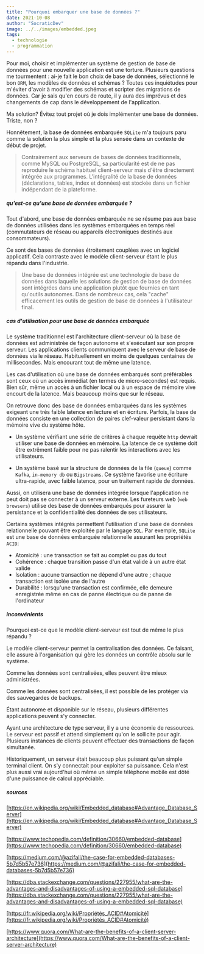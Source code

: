 ```yaml
---
title: "Pourquoi embarquer une base de données ?"
date: 2021-10-08
author: "SocraticDev"
image: ../../images/embedded.jpeg
tags:
  - technologie
  - programmation
---
```


Pour moi, choisir et implémenter un système de gestion de base de données pour une nouvelle application est une torture. Plusieurs questions me tourmentent : ai-je fait le bon choix de base de données, sélectionné le bon `ORM`, les modèles de données et schémas ? Toutes ces inquiétudes pour m'éviter d'avoir à modifier des schémas et scripter des migrations de données. Car je sais qu'en cours de route, il y aura des imprévus et des changements de cap dans le développement de l'application.

Ma solution?  Évitez tout projet où je dois implémenter une base de données. Triste, non ?

Honnêtement, la base de données embarquée `SQLite` m'a toujours paru comme la solution la plus simple et la plus sensée dans un contexte de début de projet.

> Contrairement aux serveurs de bases de données traditionnels, comme MySQL ou PostgreSQL, sa particularité est de ne pas reproduire le schéma habituel client-serveur mais d'être directement intégrée aux programmes. L'intégralité de la base de données (déclarations, tables, index et données) est stockée dans un fichier indépendant de la plateforme.

##### qu'est-ce qu'une base de données embarquée ?
Tout d'abord, une base de données embarquée ne se résume pas aux base de données utilisées dans les systèmes embarquées en temps réel (commutateurs de réseau ou appareils électroniques destinés aux consommateurs). 

Ce sont des bases de données étroitement couplées avec un logiciel applicatif. Cela contraste avec le modèle client-serveur étant le plus répandu dans l'industrie.

> Une base de données intégrée est une technologie de base de données dans laquelle les solutions de gestion de base de données sont intégrées dans une application plutôt que fournies en tant qu'outils autonomes. Dans de nombreux cas, cela "cache" efficacement les outils de gestion de base de données à l'utilisateur final.

##### cas d'utilisation pour une base de données embarquée
Le système traditionnel est l'architecture client-serveur où la base de données est administrée de façon autonome et s'exécutant sur son propre serveur. Les applications clients communiquent avec le serveur de base de données via le réseau. Habituellement en moins de quelques centaines de millisecondes. Mais encourant tout de même une latence.

Les cas d'utilisation où une base de données embarqués sont préférables sont ceux où un accès immédiat (en termes de micro-secondes) est requis. Bien sûr, même un accès à un fichier local ou à un espace de mémoire vive encourt de la latence. Mais beaucoup moins que sur le réseau.

On retrouve donc des base de données embarquées dans les systèmes exigeant une très faible latence en lecture et en écriture. Parfois, la base de données consiste en une collection de paires clef-valeur persistant dans la mémoire vive du système hôte.

- Un système vérifiant une série de critères à chaque requête `http` devrait utiliser une base de données en mémoire. La latence de ce système doit être extrêment faible pour ne pas ralentir les interactions avec les utilisateurs.

- Un système basé sur la structure de données de la file (`queue`) comme `Kafka`, `in-memory db` ou `Bigstreams`. Ce système favorise une écriture ultra-rapide, avec faible latence, pour un traitement rapide de données.

Aussi, on utilisera une base de données intégrée lorsque l'application ne peut doit pas se connecter à un serveur externe. Les fureteurs web (`web browsers`) utilise des base de données embarqués pour assurer la persistance et la confidentialité des données de ses utilisateurs.

Certains systèmes intégrés permettent l'utilisation d'une base de données relationnelle pouvant être exploitée par le langage `SQL`. Par exemple, `SQLite` est une base de données embarquée relationnelle assurant les propriétés `ACID`:
- Atomicité : une transaction se fait au complet ou pas du tout
- Cohérence : chaque transition passe d'un état valide à un autre état valide
- Isolation : aucune transaction ne dépend d'une autre ; chaque transaction est isolée une de l'autre
- Durabilité : lorsqu'une transaction est confirmée, elle demeure enregistrée même en cas de panne électrique ou de panne de l'ordinateur

##### inconvénients
Pourquoi est-ce que le modèle client-serveur est tout de même le plus répandu ? 

Le modèle client-serveur permet la centralisation des données. Ce faisant, elle assure à l'organisation qui gère les données un contrôle absolu sur le système.

Comme les données sont centralisées, elles peuvent être mieux administrées.

Comme les données sont centralisées, il est possible de les protéger via des sauvegardes de backups.

Étant autonome et disponible sur le réseau, plusieurs différentes applications peuvent s'y connecter.

Ayant une architecture de type serveur, il y a une économie de ressources. Le serveur est passif et attend simplement qu'on le sollicite pour agir. Plusieurs instances de clients peuvent effectuer des transactions de façon simultanée.

Historiquement, un serveur était beaucoup plus puissant qu'un simple terminal client. On s'y connectait pour exploiter sa puissance. Cela n'est plus aussi vrai aujourd'hui où même un simple téléphone mobile est dôté d'une puissance de calcul appréciable.

##### sources
[https://en.wikipedia.org/wiki/Embedded_database#Advantage_Database_Server](https://en.wikipedia.org/wiki/Embedded_database#Advantage_Database_Server)

[https://www.techopedia.com/definition/30660/embedded-database](https://www.techopedia.com/definition/30660/embedded-database)

[https://medium.com/@azifali/the-case-for-embedded-databases-5b7d5b57e736](https://medium.com/@azifali/the-case-for-embedded-databases-5b7d5b57e736)

[https://dba.stackexchange.com/questions/227955/what-are-the-advantages-and-disadvantages-of-using-a-embedded-sql-database](https://dba.stackexchange.com/questions/227955/what-are-the-advantages-and-disadvantages-of-using-a-embedded-sql-database)

[https://fr.wikipedia.org/wiki/Propriétés_ACID#Atomicité](https://fr.wikipedia.org/wiki/Propriétés_ACID#Atomicité)

[https://www.quora.com/What-are-the-benefits-of-a-client-server-architecture](https://www.quora.com/What-are-the-benefits-of-a-client-server-architecture)